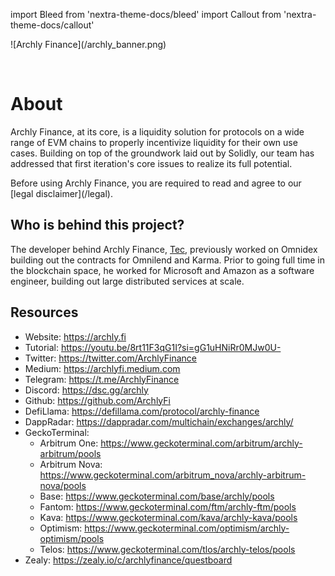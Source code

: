 import Bleed from 'nextra-theme-docs/bleed'
import Callout from 'nextra-theme-docs/callout'

<Bleed>
  ![Archly Finance](/archly_banner.png)
</Bleed>

&nbsp;

# About

Archly Finance, at its core, is a liquidity solution for protocols on a wide range of EVM chains to properly incentivize liquidity for their own use cases. Building on top of the groundwork laid out by Solidly, our team has addressed that first iteration's core issues to realize its full potential.

<Callout emoji="⚠️">
  Before using Archly Finance, you are required to read and agree to our
  [legal disclaimer](/legal).
</Callout>

## Who is behind this project?

The developer behind Archly Finance, [Tec](https://twitter.com/tec05isalive), previously worked on Omnidex building out the contracts for Omnilend and Karma. Prior to going full time in the blockchain space, he worked for Microsoft and Amazon as a software engineer, building out large distributed services at scale.

## Resources

* Website: https://archly.fi
* Tutorial: https://youtu.be/8rt11F3qG1I?si=gG1uHNiRr0MJw0U-
* Twitter: https://twitter.com/ArchlyFinance
* Medium: https://archlyfi.medium.com
* Telegram: https://t.me/ArchlyFinance
* Discord: https://dsc.gg/archly
* Github: https://github.com/ArchlyFi
* DefiLlama: https://defillama.com/protocol/archly-finance
* DappRadar: https://dappradar.com/multichain/exchanges/archly/
* GeckoTerminal: 
    * Arbitrum One: https://www.geckoterminal.com/arbitrum/archly-arbitrum/pools
    * Arbitrum Nova: https://www.geckoterminal.com/arbitrum_nova/archly-arbitrum-nova/pools
    * Base: https://www.geckoterminal.com/base/archly/pools
    * Fantom: https://www.geckoterminal.com/ftm/archly-ftm/pools
    * Kava: https://www.geckoterminal.com/kava/archly-kava/pools
    * Optimism: https://www.geckoterminal.com/optimism/archly-optimism/pools
    * Telos: https://www.geckoterminal.com/tlos/archly-telos/pools
* Zealy: https://zealy.io/c/archlyfinance/questboard
